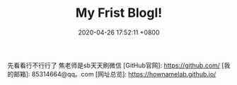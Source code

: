 ﻿---
layout: post
title:  "My Frist Blogl!"
date:   2020-04-26 17:52:11 +0800
categories: jekyll update
---
先看看行不行行了
焦老师是sb天天刷微信
[GitHub官网]: https://github.com/
[我的邮箱]:   85314664@qq。com
[网址总览]: https://hownamelab.github.io/
